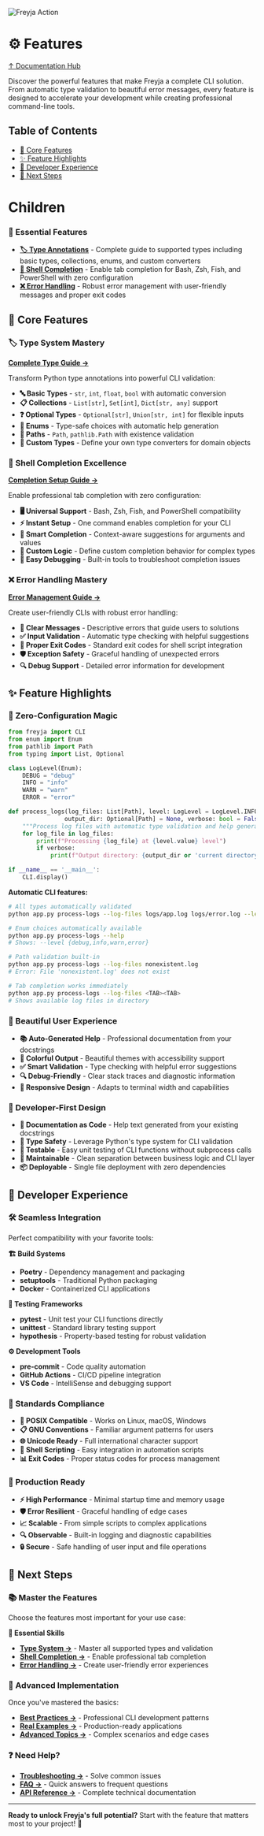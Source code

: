 ![Freyja Action](../../freyja-action.png)

# ⚙️ Features

[↑ Documentation Hub](../README.md)

Discover the powerful features that make Freyja a complete CLI solution. From automatic type validation to beautiful error messages, every feature is designed to accelerate your development while creating professional command-line tools.

## Table of Contents
* [🎯 Core Features](#-core-features)
* [✨ Feature Highlights](#-feature-highlights)
* [🔧 Developer Experience](#-developer-experience)
* [🚀 Next Steps](#-next-steps)

# Children

### 🎯 Essential Features
* **[🏷️ Type Annotations](type-annotations.md)** - Complete guide to supported types including basic types, collections, enums, and custom converters
* **[🌈 Shell Completion](shell-completion.md)** - Enable tab completion for Bash, Zsh, Fish, and PowerShell with zero configuration
* **[❌ Error Handling](error-handling.md)** - Robust error management with user-friendly messages and proper exit codes

## 🎯 Core Features

### 🏷️ Type System Mastery
**[Complete Type Guide →](type-annotations.md)**

Transform Python type annotations into powerful CLI validation:
- **🔤 Basic Types** - `str`, `int`, `float`, `bool` with automatic conversion
- **📋 Collections** - `List[str]`, `Set[int]`, `Dict[str, any]` support
- **❓ Optional Types** - `Optional[str]`, `Union[str, int]` for flexible inputs
- **🎯 Enums** - Type-safe choices with automatic help generation
- **📁 Paths** - `Path`, `pathlib.Path` with existence validation
- **🔧 Custom Types** - Define your own type converters for domain objects

### 🌈 Shell Completion Excellence
**[Completion Setup Guide →](shell-completion.md)**

Enable professional tab completion with zero configuration:
- **🖥️ Universal Support** - Bash, Zsh, Fish, and PowerShell compatibility
- **⚡ Instant Setup** - One command enables completion for your CLI
- **🎯 Smart Completion** - Context-aware suggestions for arguments and values
- **🔧 Custom Logic** - Define custom completion behavior for complex types
- **🐞 Easy Debugging** - Built-in tools to troubleshoot completion issues

### ❌ Error Handling Mastery
**[Error Management Guide →](error-handling.md)**

Create user-friendly CLIs with robust error handling:
- **🎯 Clear Messages** - Descriptive errors that guide users to solutions
- **✅ Input Validation** - Automatic type checking with helpful suggestions
- **🚪 Proper Exit Codes** - Standard exit codes for shell script integration
- **🛡️ Exception Safety** - Graceful handling of unexpected errors
- **🔍 Debug Support** - Detailed error information for development

## ✨ Feature Highlights

### 🚀 Zero-Configuration Magic
```python
from freyja import CLI
from enum import Enum
from pathlib import Path
from typing import List, Optional

class LogLevel(Enum):
    DEBUG = "debug"
    INFO = "info" 
    WARN = "warn"
    ERROR = "error"

def process_logs(log_files: List[Path], level: LogLevel = LogLevel.INFO, 
                output_dir: Optional[Path] = None, verbose: bool = False) -> None:
    """Process log files with automatic type validation and help generation."""
    for log_file in log_files:
        print(f"Processing {log_file} at {level.value} level")
        if verbose:
            print(f"Output directory: {output_dir or 'current directory'}")

if __name__ == '__main__':
    CLI.display()
```

**Automatic CLI features:**
```bash
# All types automatically validated
python app.py process-logs --log-files logs/app.log logs/error.log --level error --verbose

# Enum choices automatically available
python app.py process-logs --help
# Shows: --level {debug,info,warn,error}

# Path validation built-in
python app.py process-logs --log-files nonexistent.log
# Error: File 'nonexistent.log' does not exist

# Tab completion works immediately
python app.py process-logs --log-files <TAB><TAB>
# Shows available log files in directory
```

### 🎨 Beautiful User Experience
- **📚 Auto-Generated Help** - Professional documentation from your docstrings
- **🌈 Colorful Output** - Beautiful themes with accessibility support
- **✅ Smart Validation** - Type checking with helpful error suggestions
- **🔍 Debug-Friendly** - Clear stack traces and diagnostic information
- **📱 Responsive Design** - Adapts to terminal width and capabilities

### 🔧 Developer-First Design
- **📝 Documentation as Code** - Help text generated from your existing docstrings
- **🎯 Type Safety** - Leverage Python's type system for CLI validation
- **🧪 Testable** - Easy unit testing of CLI functions without subprocess calls
- **🔄 Maintainable** - Clean separation between business logic and CLI layer
- **📦 Deployable** - Single file deployment with zero dependencies

## 🔧 Developer Experience

### 🛠️ Seamless Integration
Perfect compatibility with your favorite tools:

**🏗️ Build Systems**
- **Poetry** - Dependency management and packaging
- **setuptools** - Traditional Python packaging
- **Docker** - Containerized CLI applications

**🧪 Testing Frameworks**
- **pytest** - Unit test your CLI functions directly
- **unittest** - Standard library testing support  
- **hypothesis** - Property-based testing for robust validation

**⚙️ Development Tools**
- **pre-commit** - Code quality automation
- **GitHub Actions** - CI/CD pipeline integration
- **VS Code** - IntelliSense and debugging support

### 📏 Standards Compliance
- **🐧 POSIX Compatible** - Works on Linux, macOS, Windows
- **📋 GNU Conventions** - Familiar argument patterns for users
- **🌐 Unicode Ready** - Full international character support
- **🔧 Shell Scripting** - Easy integration in automation scripts
- **📊 Exit Codes** - Proper status codes for process management

### 🎯 Production Ready
- **⚡ High Performance** - Minimal startup time and memory usage
- **🛡️ Error Resilient** - Graceful handling of edge cases
- **📈 Scalable** - From simple scripts to complex applications
- **🔍 Observable** - Built-in logging and diagnostic capabilities
- **🔒 Secure** - Safe handling of user input and file operations

## 🚀 Next Steps

### 📚 Master the Features
Choose the features most important for your use case:

**🎯 Essential Skills**
- **[Type System →](type-annotations.md)** - Master all supported types and validation
- **[Shell Completion →](shell-completion.md)** - Enable professional tab completion
- **[Error Handling →](error-handling.md)** - Create user-friendly error experiences

### 🔧 Advanced Implementation
Once you've mastered the basics:
- **[Best Practices →](../guides/best-practices.md)** - Professional CLI development patterns
- **[Real Examples →](../guides/examples.md)** - Production-ready applications
- **[Advanced Topics →](../advanced/README.md)** - Complex scenarios and edge cases

### ❓ Need Help?
- **[Troubleshooting →](../guides/troubleshooting.md)** - Solve common issues
- **[FAQ →](../faq.md)** - Quick answers to frequent questions
- **[API Reference →](../reference/README.md)** - Complete technical documentation

---

**Ready to unlock Freyja's full potential?** Start with the feature that matters most to your project! 🚀